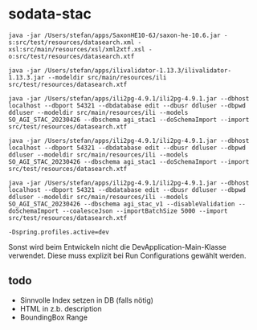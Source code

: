 # sodata-stac



```
java -jar /Users/stefan/apps/SaxonHE10-6J/saxon-he-10.6.jar -s:src/test/resources/datasearch.xml -xsl:src/main/resources/xsl/xml2xtf.xsl -o:src/test/resources/datasearch.xtf

java -jar /Users/stefan/apps/ilivalidator-1.13.3/ilivalidator-1.13.3.jar --modeldir src/main/resources/ili src/test/resources/datasearch.xtf

java -jar /Users/stefan/apps/ili2pg-4.9.1/ili2pg-4.9.1.jar --dbhost localhost --dbport 54321 --dbdatabase edit --dbusr ddluser --dbpwd ddluser --modeldir src/main/resources/ili --models SO_AGI_STAC_20230426 --dbschema agi_stac1 --doSchemaImport --import src/test/resources/datasearch.xtf

java -jar /Users/stefan/apps/ili2pg-4.9.1/ili2pg-4.9.1.jar --dbhost localhost --dbport 54321 --dbdatabase edit --dbusr ddluser --dbpwd ddluser --modeldir src/main/resources/ili --models SO_AGI_STAC_20230426 --dbschema agi_stac1 --doSchemaImport --import src/test/resources/datasearch.xtf

java -jar /Users/stefan/apps/ili2pg-4.9.1/ili2pg-4.9.1.jar --dbhost localhost --dbport 54321 --dbdatabase edit --dbusr ddluser --dbpwd ddluser --modeldir src/main/resources/ili --models SO_AGI_STAC_20230426 --dbschema agi_stac_v1 --disableValidation --doSchemaImport --coalesceJson --importBatchSize 5000 --import src/test/resources/datasearch.xtf
```

```
-Dspring.profiles.active=dev
```

Sonst wird beim Entwickeln nicht die DevApplication-Main-Klasse verwendet. Diese muss explizit bei Run Configurations gewählt werden.


## todo

- Sinnvolle Index setzen in DB (falls nötig)
- HTML in z.b. description
- BoundingBox Range
